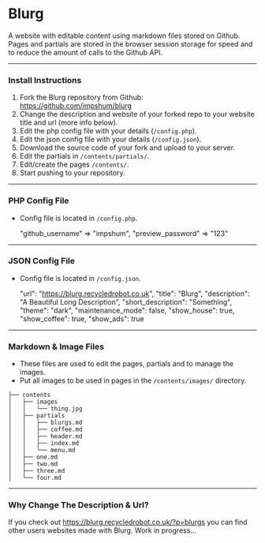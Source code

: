 # Blurg

A website with editable content using markdown files stored on Github. Pages and partials are stored in the browser session storage for speed and to reduce the amount of calls to the Github API.

* * *

### Install Instructions

1.  Fork the Blurg repository from Github: <https://github.com/impshum/blurg>
2.  Change the description and website of your forked repo to your website title and url (more info below).
3.  Edit the php config file with your details (`/config.php`).
4.  Edit the json config file with your details (`/config.json`).
5.  Download the source code of your fork and upload to your server.
6.  Edit the partials in `/contents/partials/`.
7.  Edit/create the pages `/contents/`.
8.  Start pushing to your repository.

* * *

### PHP Config File

-   Config file is located in `/config.php`.


    "github_username" => "impshum",
    "preview_password" => "123"

* * *

### JSON Config File

-   Config file is located in `/config.json`.


    "url": "https://blurg.recycledrobot.co.uk",
    "title": "Blurg",
    "description": "A Beautiful Long Description",
    "short_description": "Something",
    "theme": "dark",
    "maintenance_mode": false,
    "show_house": true,
    "show_coffee": true,
    "show_ads": true

* * *

### Markdown & Image Files

-   These files are used to edit the pages, partials and to manage the images.
-   Put all images to be used in pages in the `/contents/images/` directory.

```
├── contents
│   ├── images
│   │   └── thing.jpg
│   ├── partials
│   │   ├── blurgs.md
│   │   ├── coffee.md
│   │   ├── header.md
│   │   ├── index.md
│   │   └── menu.md
│   ├── one.md
│   ├── two.md
│   ├── three.md
│   └── four.md
```

* * *

### Why Change The Description & Url?

If you check out <https://blurg.recycledrobot.co.uk/?p=blurgs> you can find other users websites made with Blurg. Work in progress...
